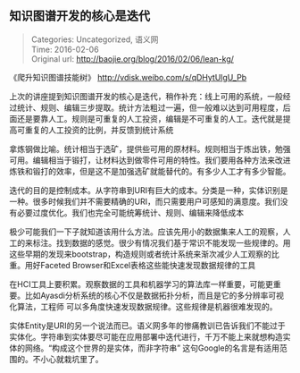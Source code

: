 知识图谱开发的核心是迭代
---
    
> Categories: Uncategorized, 语义网  
> Time: 2016-02-06  
> Original url: <http://baojie.org/blog/2016/02/06/lean-kg/>
    
《爬升知识图谱技能树》 <http://vdisk.weibo.com/s/qDHytUlgU_Pb>

上次的讲座提到知识图谱开发的核心是迭代，稍作补充：线上可用的系统，一般经过统计、规则、编辑三步提取。统计方法粗过一遍，但一般难以达到可用程度，后面还是要靠人工。规则是可重复的人工投资，编辑是不可重复的人工。迭代就是提高可重复的人工投资的比例，并反馈到统计系统

拿炼钢做比喻。统计相当于选矿，提供些可用的原材料。规则相当于炼出铁，勉强可用。编辑相当于锻打，让材料达到做零件可用的特性。我们要用各种方法来改进炼铁和锻打的效率，但是这不是加强选矿就能替代的。有多少人工才有多少智能。

迭代的目的是控制成本。从字符串到URI有巨大的成本。分类是一种，实体识别是一种。很多时候我们并不需要精确的URI，而只需要用户可感知的满意度。我们没有必要过度优化。我们也完全可能统筹统计、规则、编辑来降低成本

极少可能我们一下子就知道该用什么方法。应该先用小的数据集来人工的观察，人工的来标注。找到数据的感觉。很少有情况我们基于常识不能发现一些规律的。用这些早期的发现来bootstrap，构造规则或者统计系统来渐次减少人工观察的比重。用好Faceted Browser和Excel表格这些能快速发现数据规律的工具

在HCI工具上要积累。观察数据的工具和机器学习的算法库一样重要，可能更重要。比如Ayasdi分析系统的核心不仅是数据拓扑分析，而且是它的多分辨率可视化算法，工程师 可以多角度快速发现数据规律。这些规律是机器很难发现的。

实体Entity是URI的另一个说法而已。语义网多年的惨痛教训已告诉我们不能过于实体化。字符串到实体要尽可能在应用部署中迭代进行，千万不能上来就想构造实体的网络。“构成这个世界的是实体，而非字符串” 这句Google的名言是有适用范围的。不小心就栽坑里了。     
    